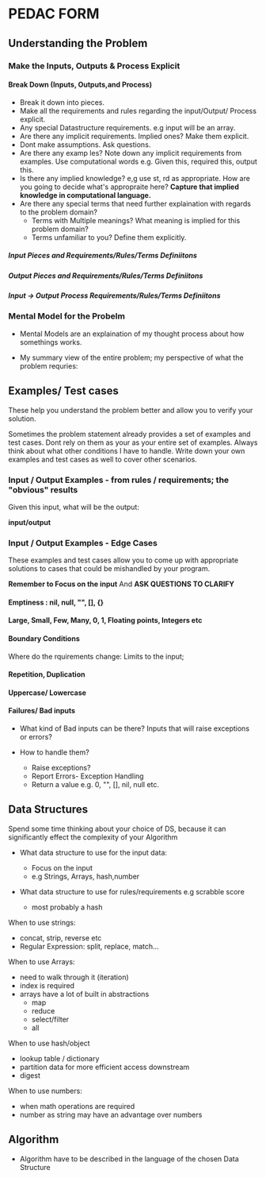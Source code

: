 # PEDAC FORM

## Understanding the Problem

### Make the Inputs, Outputs & Process Explicit

#### Break Down (Inputs, Outputs,and Process)

- Break it down into pieces. 
- Make all the requirements and rules regarding the input/Output/ Process explicit.
- Any special Datastructure requirements. e.g input will be an array.
- Are there any implicit requirements. Implied ones? Make them explicit.
- Dont make assumptions. Ask questions.
- Are there any examp les? Note down any implicit requirements from examples. Use computational words e.g. Given this, required this, output this.
- Is there any implied knowledge? e,g use st, rd as appropriate. How are you going to decide what's appropraite here? **Capture that implied knowledge in computational language.**
- Are there any special terms that need further explaination with regards to the problem domain? 
  - Terms with Multiple meanings? What meaning is implied for this problem domain?
  - Terms unfamiliar to you? Define them explicitly.


##### Input Pieces and Requirements/Rules/Terms Definiitons



##### Output Pieces and Requirements/Rules/Terms Definiitons



##### Input -> Output Process Requirements/Rules/Terms Definiitons



### Mental Model for the Probelm

- Mental Models are an explaination of my thought process about how somethings works.

- My summary view of the entire problem; my perspective of what the problem requries:

## Examples/ Test cases

These help you understand the problem better and allow you to verify your solution.

Sometimes the problem statement already provides a set of examples and test cases. Dont rely on them as your as your entire set of examples. Always think about what other conditions I have to handle. 
Write down your own examples and test cases as well to cover other scenarios.

### Input / Output Examples - from rules / requirements; the "obvious" results

Given this input, what will be the output:

**input/output**








### Input / Output Examples - Edge Cases

These examples and test cases allow you to come up with appropriate solutions to cases that could be mishandled by your program.

**Remember to Focus on the input** And **ASK QUESTIONS TO CLARIFY**

#### Emptiness : nil, null, "", [], {}


#### Large, Small, Few, Many, 0, 1, Floating points, Integers etc


#### Boundary Conditions

Where do the rquirements change:
Limits to the input;



#### Repetition, Duplication



#### Uppercase/ Lowercase



#### Failures/ Bad inputs

- What kind of Bad inputs can be there? Inputs that will raise exceptions or errors?

- How to handle them?
  - Raise exceptions?
  - Report Errors- Exception Handling
  - Return a value e.g. 0, "", [], nil, null etc.

## Data Structures

Spend some time thinking about your choice of DS, because it can significantly effect the complexity of your Algorithm

- What data structure to use for the input data:
  - Focus on the input
  - e.g Strings, Arrays, hash,number

- What data structure to use for rules/requirements e.g scrabble score
  - most probably a hash 

When to use strings:
- concat, strip, reverse etc
- Regular Expression: split, replace, match...

When to use Arrays:
- need to walk through it (iteration)
- index is required
- arrays have a lot of built in abstractions
  - map
  - reduce
  - select/filter
  - all

When to use hash/object
- lookup table / dictionary
- partition data for more efficient access downstream
- digest

When to use numbers:
- when math operations are required
- number as string may have an advantage over numbers

## Algorithm

- Algorithm have to be described in the language of the chosen Data Structure













